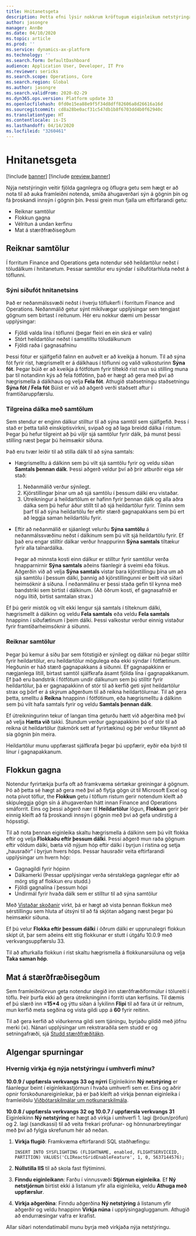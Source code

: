 ```yaml
---
title: Hnitanetsgeta
description: Þetta efni lýsir nokkrum kröftugum eiginleikum netstýringar. Það verður að gera nýja hnitanetsaðgerðina kleift að hafa aðgang að þessum möguleikum.
author: jasongre
manager: AnnBe
ms.date: 04/10/2020
ms.topic: article
ms.prod: ''
ms.service: dynamics-ax-platform
ms.technology: ''
ms.search.form: DefaultDashboard
audience: Application User, Developer, IT Pro
ms.reviewer: sericks
ms.search.scope: Operations, Core
ms.search.region: Global
ms.author: jasongre
ms.search.validFrom: 2020-02-29
ms.dyn365.ops.version: Platform update 33
ms.openlocfilehash: 0fd0e15ea88e9f5f34d8dff82606a8d26616a16d
ms.sourcegitcommit: cd8a28be0acf31c547db1b8f6703dd4b0f62940c
ms.translationtype: HT
ms.contentlocale: is-IS
ms.lasthandoff: 04/14/2020
ms.locfileid: "3260461"
---
```

# <a name="grid-capabilities"></a>Hnitanetsgeta

[!include [banner](../includes/banner.md)]
[!include [preview banner](../includes/preview-banner.md)]

Nýja netstýringin veitir fjölda gagnlegra og öflugra getu sem hægt er að nota til að auka framleiðni notenda, smíða áhugaverðari sýn á gögnin þín og fá þroskandi innsýn í gögnin þín. Þessi grein mun fjalla um eftirfarandi getu: 

-  Reiknar samtölur
-  Flokkun gagna
-  Vélritun á undan kerfinu
-  Mat á stærðfræðisegðum 

## <a name="calculating-totals"></a>Reiknar samtölur
Í forritum Finance and Operations geta notendur séð heildartölur neðst í töludálkum í hnitanetum. Þessar samtölur eru sýndar í síðufótarhluta neðst á töflunni. 

### <a name="showing-the-grid-footer"></a>Sýni síðufót hnitanetsins
Það er neðanmálssvæði neðst í hverju töflukerfi í forritum Finance and Operations. Neðanmálið getur sýnt mikilvægar upplýsingar sem tengjast gögnum sem birtast í reitunum. Hér eru nokkur dæmi um þessar upplýsingar:

- Fjöldi valda lína í töflunni (þegar fleiri en ein skrá er valin)
- Stórt heildartölur neðst í samstilltu töludálkunum
- Fjöldi raða í gagnasafninu 

Þessi fótur er sjálfgefið falinn en auðvelt er að kveikja á honum. Til að sýna fót fyrir rist, hægrismellt er á dálkhaus í töflunni og valið valkosturinn **Sýna fót**. Þegar búið er að kveikja á fótfótum fyrir tiltekið rist mun sú stilling muna þar til notandinn kýs að fela fótfótinn, það er hægt að gera með því að hægrismella á dálkhaus og velja **Fela fót**.  Athugið staðsetningu staðsetningu **Sýna fót / Fela fót** Búist er við að aðgerð verði staðsett aftur í framtíðaruppfærslu. 

### <a name="specifying-columns-with-totals"></a>Tilgreina dálka með samtölum
Sem stendur er enginn dálkur stilltur til að sýna samtöl sem sjálfgefið. Þess í stað er þetta talið einskiptisvirkni, svipað og að laga breidd dálka í ristum. Þegar þú hefur tilgreint að þú viljir sjá samtölur fyrir dálk, þá munst þessi stilling næst þegar þú heimsækir síðuna.  

Það eru tvær leiðir til að stilla dálk til að sýna samtals: 

- Hægrismelltu á dálkinn sem þú vilt sjá samtölu fyrir og veldu síðan **Samtals þennan dálk**. Þessi aðgerð veldur því að þrír atburðir eiga sér stað:

    1. Neðanmálið verður sýnilegt. 
    2. Kjörstillingar þínar um að sjá samtölu í þessum dálki eru vistaðar. 
    3. Útreikningur á heildartölum er hafinn fyrir þennan dálk og alla aðra dálka sem þú hefur áður stillt til að sjá heildartölur fyrir. Tíminn sem þarf til að sýna heildartölu fer eftir stærð gagnapakkans sem þú ert að leggja saman heildartölu fyrir.

- Eftir að neðanmálið er sjáanlegt velurðu **Sýna samtölu** á neðanmálssvæðinu neðst í dálkinum sem þú vilt sjá heildartölu fyrir. Ef það eru engar stilltir dálkar verður hnappurinn **Sýna samtals** tiltækur fyrir alla talnardálka. 

    Þegar að minnsta kosti einn dálkur er stilltur fyrir samtölur verða hnapparnirnir **Sýna samtals** aðeins fáanlegir á sveimi eða fókus. Aðgerðin við að velja **Sýna samtals** vistar bara kjörstillingu þína um að sjá samtölu í þessum dálki, þannig að kjörstillingunni er beitt við síðari heimsóknir á síðuna. Í neðanmálinu er þessi staða gefin til kynna með bandstriki sem birtist í dálkinum. (Að öðrum kosti, ef gagnasafnið er nógu lítið, birtist samtalan strax.)

Ef þú gerir mistök og vilt ekki lengur sjá samtals í tilteknum dálki, hægrismellt á dálkinn og veldu **Fela samtals** eða veldu **Fela samtals** hnappinn í síðufætinum í þeim dálki. Þessi valkostur verður einnig vistaður fyrir framtíðarheimsóknir á síðunni. 

### <a name="calculating-totals"></a>Reiknar samtölur
Þegar þú kemur á síðu þar sem fótstigið er sýnilegt og dálkar nú þegar stilltir fyrir heildartölur, eru heildartölur mögulega eða ekki sýndar í fótfætinum. Hegðunin er háð stærð gagnapakkans á síðunni. Ef gagnapakkinn er nægjanlega lítill, birtast samtöl sjálfkrafa ásamt fjölda lína í gagnapakkanum. Ef það eru bandstrik í fótfótum undir dálkunum sem þú stilltir fyrir heildartölur, þá er gagnapakkinn of stór til að kerfið geti sýnt heildartölur strax og þörf er á skýrum aðgerðum til að reikna heildartölurnar. Til að gera þetta, smelltu á **Reikna** hnappinn í fótfótinum, eða hægrismelltu á dálkinn sem þú vilt hafa samtals fyrir og veldu **Samtals þennan dálk**.  

Ef útreikningurinn tekur of langan tíma geturðu hætt við aðgerðina með því að velja **Hætta við** takki. Stundum verður gagnapakkinn þó of stór til að reikna út heildartölur (takmörk sett af fyrirtækinu) og þér verður tilkynnt að sía gögnin þín meira.

Heildartölur munu uppfærast sjálfkrafa þegar þú uppfærir, eyðir eða býrð til línur í gagnapakkanum.  

## <a name="grouping-data"></a>Flokkun gagna
Notendur fyrirtækja þurfa oft að framkvæma sértækar greiningar á gögnum. Þó að þetta sé hægt að gera með því að flytja gögn út til Microsoft Excel og nota pivot töflur, the **Flokkun** getu í töflum ristum gerir notendum kleift að skipuleggja gögn sín á áhugaverðan hátt innan Finance and Operations smáforrit. Eins og þessi aðgerð nær til **Heildartölur** lögun, **Flokkun** gerir þér einnig kleift að fá þroskandi innsýn í gögnin með því að gefa undirstig á hópsstigi.

Til að nota þennan eiginleika skaltu hægrismella á dálkinn sem þú vilt flokka eftir og velja **Flokkaðu eftir þessum dálki**. Þessi aðgerð mun raða gögnum eftir völdum dálki, bæta við nýjum hóp eftir dálki í byrjun í ristina og setja „hausraðir“ í byrjun hvers hóps. Þessar hausraðir veita eftirfarandi upplýsingar um hvern hóp: 
-  Gagnagildi fyrir hópinn 
-  Dálkamerki (Þessar upplýsingar verða sérstaklega gagnlegar eftir að mörg stig af flokkun eru studd.)
-  Fjöldi gagnalína í þessum hópi
-  Undirmál fyrir hvaða dálk sem er stilltur til að sýna samtölur

Með [Vistaðar skoðanir](saved-views.md) virkt, þá er hægt að vista þennan flokkun með sérstillingu sem hluta af útsýni til að fá skjótan aðgang næst þegar þú heimsækir síðuna.  

Ef þú velur **Flokka eftir þessum dálki** í öðrum dálki er upprunalegri flokkun skipt út, þar sem aðeins eitt stig flokkunar er stutt í útgáfu 10.0.9 með verkvangsuppfærslu 33.

Til að afturkalla flokkun í rist skaltu hægrismella á flokkunarsúluna og velja **Taka saman hóp**.  


## <a name="evaluating-math-expressions"></a>Mat á stærðfræðisegðum
Sem framleiðniörvun geta notendur slegið inn stærðfræðiformúlur í tölureiti í töflu. Þeir þurfa ekki að gera útreikninginn í forriti utan kerfisins. Til dæmis ef þú slærð inn **=15\*4** og ýttu síðan á lykilinn **Flipi** til að fara út úr reitnum, mun kerfið meta segðina og vista gildi upp á **60** fyrir reitinn.

Til að gera kerfið að viðurkenna gildi sem tjáningu, byrjaðu gildið með jöfnu merki (**=**). Nánari upplýsingar um rekstraraðila sem studd er og setningafræði, sjá [Studd stærðfræðitákn](http://bugwheels94.github.io/math-expression-evaluator/#supported-maths-symbols).

## <a name="frequently-asked-questions"></a>Algengar spurningar
### <a name="how-do-i-enable-the-new-grid-control-in-my-environment"></a>Hvernig virkja ég nýja netstýringu í umhverfi mínu? 

**10.0.9 / uppfærsla verkvangs 33 og nýrri** Eiginleikinn **Ný netstýring** er fáanlegur beint í eiginleikastjórnun í hvaða umhverfi sem er. Eins og aðrir opnir forskoðunareiginleikar, þá er það kleift að virkja þennan eiginleika í framleiðslu [Viðbótarskilmálar um notkunarskilmála](https://go.microsoft.com/fwlink/?linkid=2105274).  

**10.0.8 / uppfærsla verkvangs 32 og 10.0.7 / uppfærsla verkvangs 31** Eiginleikinn **Ný netstýring** er hægt að virkja í umhverfi 1. lagi (þróun/prófun) og 2. lagi (sandkassi) til að veita frekari prófunar- og hönnunarbreytingar með því að fylgja skrefunum hér að neðan.

1.  **Virkja flugið**: Framkvæma eftirfarandi SQL staðhæfingu: 

    `INSERT INTO SYSFLIGHTING (FLIGHTNAME, enabled, FLIGHTSERVICEID, PARTITION) VALUES('CLIReactGridEnableFeature', 1, 0, 5637144576);`

2. **Núllstilla IIS** til að skola fast flýtiminni. 

3.  **Finndu eiginleikann**: Farðu í vinnusvæði **Stjórnun eiginleika**. Ef **Ný netstjórnun** birtist ekki á listanum yfir alla eiginleika, veldu **Athuga með uppfærslur**.   

4.  **Virkja aðgerðina**: Finndu aðgerðina **Ný netstýring** á listanum yfir aðgerðir og veldu hnappinn **Virkja núna** í upplýsingaglugganum. Athugið að endurræsingar vafra er krafist. 

Allar síðari notendatímabil munu byrja með virkjaða nýja netstýringu.
